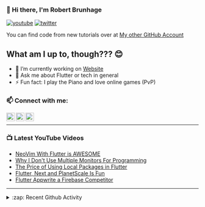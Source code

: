 ### 👋 Hi there, I'm Robert Brunhage

[![youtube](https://img.shields.io/static/v1?label=@RobertBrunhage&message=Subscribe&logo=YouTube&color=FF0000&style=for-the-badge)](http://bit.ly/2SUyRhx)
[![twitter](https://img.shields.io/twitter/follow/robertbrunhage?color=%231DA1F2&logo=twitter&style=for-the-badge)](https://twitter.com/intent/follow?original_referer=https%3A%2F%2Fgithub.com%2Frobertbrunhage&screen_name=robertbrunhage)

You can find code from new tutorials over at [My other GitHub Account](https://github.com/Robert-Brunhage-Organization)

## What am I up to, though??? 😊
- 🔭 I’m currently working on [Website](https://robertbrunhage.com)
- 💬 Ask me about Flutter or tech in general
- ⚡ Fun fact: I play the Piano and love online games (PvP)

### 📫 Connect with me:

[<img align="left" alt="RobertBrunhage | YouTube" width="22px" src="https://cdn.jsdelivr.net/npm/simple-icons@v3/icons/youtube.svg" />][youtube]
[<img align="left" alt="RobertBrunhage | Twitter" width="22px" src="https://cdn.jsdelivr.net/npm/simple-icons@v3/icons/twitter.svg" />][twitter]
[<img align="left" alt="RobertBrunhageDev | Instagram" width="22px" src="https://cdn.jsdelivr.net/npm/simple-icons@v3/icons/instagram.svg" />][instagram]

<br />

---

### 📺 Latest YouTube Videos
<!-- YOUTUBE:START -->
- [NeoVim With Flutter is AWESOME](https://www.youtube.com/watch?v=E29ij9baGPw)
- [Why I Don&#39;t Use Multiple Monitors For Programming](https://www.youtube.com/watch?v=2Cp9tV01Sd4)
- [The Price of Using Local Packages in Flutter](https://www.youtube.com/watch?v=olG9yVuTlWE)
- [Flutter, Next and PlanetScale Is Fun](https://www.youtube.com/watch?v=wyMe3Gl9Lio)
- [Flutter Appwrite a Firebase Competitor](https://www.youtube.com/watch?v=2d6evFfOX5Q)
<!-- YOUTUBE:END -->

---

<details>
  <summary>:zap: Recent Github Activity</summary>
  
<!--START_SECTION:activity-->
1. ❗️ Opened issue [#1527](https://github.com/hrsh7th/nvim-cmp/issues/1527) in [hrsh7th/nvim-cmp](https://github.com/hrsh7th/nvim-cmp)
2. ❗️ Closed issue [#214](https://github.com/VonHeikemen/lsp-zero.nvim/issues/214) in [VonHeikemen/lsp-zero.nvim](https://github.com/VonHeikemen/lsp-zero.nvim)
3. 🗣 Commented on [#214](https://github.com/VonHeikemen/lsp-zero.nvim/issues/214) in [VonHeikemen/lsp-zero.nvim](https://github.com/VonHeikemen/lsp-zero.nvim)
4. 🗣 Commented on [#214](https://github.com/VonHeikemen/lsp-zero.nvim/issues/214) in [VonHeikemen/lsp-zero.nvim](https://github.com/VonHeikemen/lsp-zero.nvim)
5. ❗️ Opened issue [#214](https://github.com/VonHeikemen/lsp-zero.nvim/issues/214) in [VonHeikemen/lsp-zero.nvim](https://github.com/VonHeikemen/lsp-zero.nvim)
<!--END_SECTION:activity-->

</details>

[twitter]: https://twitter.com/robertbrunhage
[youtube]: https://youtube.com/c/robertbrunhage
[instagram]: https://instagram.com/robertbrunhagedev

